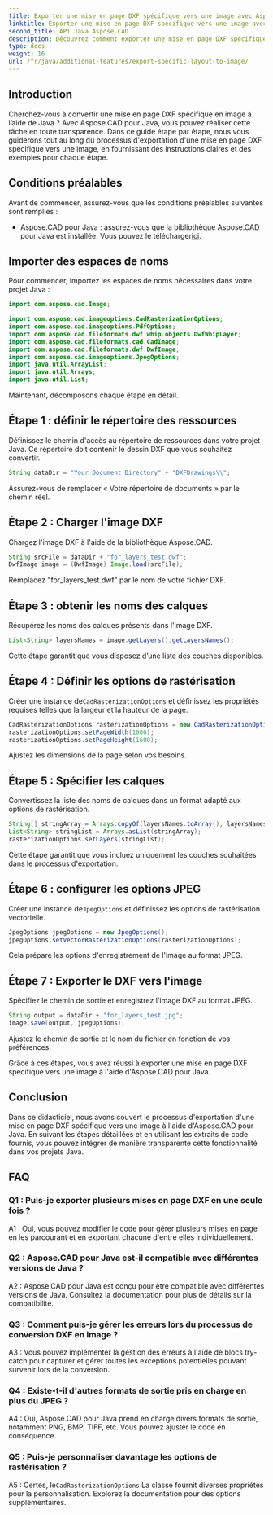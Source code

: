 ```yaml
---
title: Exporter une mise en page DXF spécifique vers une image avec Aspose.CAD en Java
linktitle: Exporter une mise en page DXF spécifique vers une image avec Java
second_title: API Java Aspose.CAD
description: Découvrez comment exporter une mise en page DXF spécifique vers une image à l'aide d'Aspose.CAD pour Java. Suivez notre guide étape par étape pour une intégration transparente.
type: docs
weight: 16
url: /fr/java/additional-features/export-specific-layout-to-image/
---
```

## Introduction

Cherchez-vous à convertir une mise en page DXF spécifique en image à l’aide de Java ? Avec Aspose.CAD pour Java, vous pouvez réaliser cette tâche en toute transparence. Dans ce guide étape par étape, nous vous guiderons tout au long du processus d'exportation d'une mise en page DXF spécifique vers une image, en fournissant des instructions claires et des exemples pour chaque étape.

## Conditions préalables

Avant de commencer, assurez-vous que les conditions préalables suivantes sont remplies :

-  Aspose.CAD pour Java : assurez-vous que la bibliothèque Aspose.CAD pour Java est installée. Vous pouvez le télécharger[ici](https://releases.aspose.com/cad/java/).

## Importer des espaces de noms

Pour commencer, importez les espaces de noms nécessaires dans votre projet Java :

```java
import com.aspose.cad.Image;

import com.aspose.cad.imageoptions.CadRasterizationOptions;
import com.aspose.cad.imageoptions.PdfOptions;
import com.aspose.cad.fileformats.dwf.whip.objects.DwfWhipLayer;
import com.aspose.cad.fileformats.cad.CadImage;
import com.aspose.cad.fileformats.dwf.DwfImage;
import com.aspose.cad.imageoptions.JpegOptions;
import java.util.ArrayList;
import java.util.Arrays;
import java.util.List;
```

Maintenant, décomposons chaque étape en détail.

## Étape 1 : définir le répertoire des ressources

Définissez le chemin d'accès au répertoire de ressources dans votre projet Java. Ce répertoire doit contenir le dessin DXF que vous souhaitez convertir.

```java
String dataDir = "Your Document Directory" + "DXFDrawings\\";
```

Assurez-vous de remplacer « Votre répertoire de documents » par le chemin réel.

## Étape 2 : Charger l'image DXF

Chargez l'image DXF à l'aide de la bibliothèque Aspose.CAD.

```java
String srcFile = dataDir + "for_layers_test.dwf";
DwfImage image = (DwfImage) Image.load(srcFile);
```

Remplacez "for_layers_test.dwf" par le nom de votre fichier DXF.

## Étape 3 : obtenir les noms des calques

Récupérez les noms des calques présents dans l'image DXF.

```java
List<String> layersNames = image.getLayers().getLayersNames();
```

Cette étape garantit que vous disposez d’une liste des couches disponibles.

## Étape 4 : Définir les options de rastérisation

 Créer une instance de`CadRasterizationOptions` et définissez les propriétés requises telles que la largeur et la hauteur de la page.

```java
CadRasterizationOptions rasterizationOptions = new CadRasterizationOptions();
rasterizationOptions.setPageWidth(1600);
rasterizationOptions.setPageHeight(1600);
```

Ajustez les dimensions de la page selon vos besoins.

## Étape 5 : Spécifier les calques

Convertissez la liste des noms de calques dans un format adapté aux options de rastérisation.

```java
String[] stringArray = Arrays.copyOf(layersNames.toArray(), layersNames.toArray().length, String[].class);
List<String> stringList = Arrays.asList(stringArray);
rasterizationOptions.setLayers(stringList);
```

Cette étape garantit que vous incluez uniquement les couches souhaitées dans le processus d'exportation.

## Étape 6 : configurer les options JPEG

 Créer une instance de`JpegOptions` et définissez les options de rastérisation vectorielle.

```java
JpegOptions jpegOptions = new JpegOptions();
jpegOptions.setVectorRasterizationOptions(rasterizationOptions);
```

Cela prépare les options d'enregistrement de l'image au format JPEG.

## Étape 7 : Exporter le DXF vers l'image

Spécifiez le chemin de sortie et enregistrez l'image DXF au format JPEG.

```java
String output = dataDir + "for_layers_test.jpg";
image.save(output, jpegOptions);
```

Ajustez le chemin de sortie et le nom du fichier en fonction de vos préférences.

Grâce à ces étapes, vous avez réussi à exporter une mise en page DXF spécifique vers une image à l'aide d'Aspose.CAD pour Java.

## Conclusion

Dans ce didacticiel, nous avons couvert le processus d'exportation d'une mise en page DXF spécifique vers une image à l'aide d'Aspose.CAD pour Java. En suivant les étapes détaillées et en utilisant les extraits de code fournis, vous pouvez intégrer de manière transparente cette fonctionnalité dans vos projets Java.

## FAQ

### Q1 : Puis-je exporter plusieurs mises en page DXF en une seule fois ?

A1 : Oui, vous pouvez modifier le code pour gérer plusieurs mises en page en les parcourant et en exportant chacune d'entre elles individuellement.

### Q2 : Aspose.CAD pour Java est-il compatible avec différentes versions de Java ?

A2 : Aspose.CAD pour Java est conçu pour être compatible avec différentes versions de Java. Consultez la documentation pour plus de détails sur la compatibilité.

### Q3 : Comment puis-je gérer les erreurs lors du processus de conversion DXF en image ?

A3 : Vous pouvez implémenter la gestion des erreurs à l'aide de blocs try-catch pour capturer et gérer toutes les exceptions potentielles pouvant survenir lors de la conversion.

### Q4 : Existe-t-il d'autres formats de sortie pris en charge en plus du JPEG ?

A4 : Oui, Aspose.CAD pour Java prend en charge divers formats de sortie, notamment PNG, BMP, TIFF, etc. Vous pouvez ajuster le code en conséquence.

### Q5 : Puis-je personnaliser davantage les options de rastérisation ?

 A5 : Certes, le`CadRasterizationOptions` La classe fournit diverses propriétés pour la personnalisation. Explorez la documentation pour des options supplémentaires.